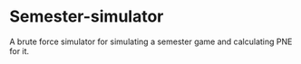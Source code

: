 # Semester-simulator
A brute force simulator for simulating a semester game and calculating PNE for it.
